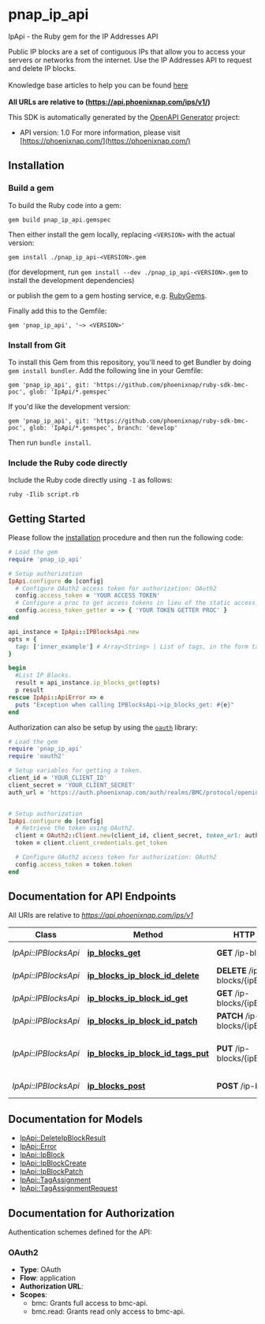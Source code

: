 # pnap_ip_api

IpApi - the Ruby gem for the IP Addresses API

Public IP blocks are a set of contiguous IPs that allow you to access your servers or networks from the internet.
Use the IP Addresses API to request and delete IP blocks.<br>
<br>
<span class='pnap-api-knowledge-base-link'>
Knowledge base articles to help you can be found
<a href='https://phoenixnap.com/kb/public-ip-management#bmc-public-ip-allocations-api' target='_blank'>here</a>
</span><br>
<br>
<b>All URLs are relative to (https://api.phoenixnap.com/ips/v1/)</b>


This SDK is automatically generated by the [OpenAPI Generator](https://openapi-generator.tech) project:

- API version: 1.0
For more information, please visit [https://phoenixnap.com/](https://phoenixnap.com/)

## Installation

### Build a gem

To build the Ruby code into a gem:

```shell
gem build pnap_ip_api.gemspec
```

Then either install the gem locally, replacing `<VERSION>` with the actual version:

```shell
gem install ./pnap_ip_api-<VERSION>.gem
```

(for development, run `gem install --dev ./pnap_ip_api-<VERSION>.gem` to install the development dependencies)

or publish the gem to a gem hosting service, e.g. [RubyGems](https://rubygems.org/).

Finally add this to the Gemfile:

    gem 'pnap_ip_api', '~> <VERSION>'

### Install from Git

To install this Gem from this repository, you'll need to get Bundler by doing `gem install bundler`. Add the following line in your Gemfile:

    gem 'pnap_ip_api', git: 'https://github.com/phoenixnap/ruby-sdk-bmc-poc', glob: 'IpApi/*.gemspec'

If you'd like the development version:

    gem 'pnap_ip_api', git: 'https://github.com/phoenixnap/ruby-sdk-bmc-poc', glob: 'IpApi/*.gemspec', branch: 'develop'

Then run `bundle install`.

### Include the Ruby code directly

Include the Ruby code directly using `-I` as follows:

```shell
ruby -Ilib script.rb
```

## Getting Started

Please follow the [installation](#installation) procedure and then run the following code:

```ruby
# Load the gem
require 'pnap_ip_api'

# Setup authorization
IpApi.configure do |config|
  # Configure OAuth2 access token for authorization: OAuth2
  config.access_token = 'YOUR ACCESS TOKEN'
  # Configure a proc to get access tokens in lieu of the static access_token configuration
  config.access_token_getter = -> { 'YOUR TOKEN GETTER PROC' } 
end

api_instance = IpApi::IPBlocksApi.new
opts = {
  tag: ['inner_example'] # Array<String> | List of tags, in the form tagName.tagValue, to filter by.
}

begin
  #List IP Blocks.
  result = api_instance.ip_blocks_get(opts)
  p result
rescue IpApi::ApiError => e
  puts "Exception when calling IPBlocksApi->ip_blocks_get: #{e}"
end

```

Authorization can also be setup by using the [`oauth`](https://github.com/oauth-xx/oauth2) library:

```ruby
# Load the gem
require 'pnap_ip_api'
require 'oauth2'

# Setup variables for getting a token.
client_id = 'YOUR_CLIENT_ID'
client_secret = 'YOUR_CLIENT_SECRET'
auth_url = 'https://auth.phoenixnap.com/auth/realms/BMC/protocol/openid-connect/token'


# Setup authorization
IpApi.configure do |config|
  # Retrieve the token using OAuth2.
  client = OAuth2::Client.new(client_id, client_secret, token_url: auth_url)
  token = client.client_credentials.get_token

  # Configure OAuth2 access token for authorization: OAuth2
  config.access_token = token.token
end

```

## Documentation for API Endpoints

All URIs are relative to *https://api.phoenixnap.com/ips/v1*

Class | Method | HTTP request | Description
------------ | ------------- | ------------- | -------------
*IpApi::IPBlocksApi* | [**ip_blocks_get**](docs/IPBlocksApi.md#ip_blocks_get) | **GET** /ip-blocks | List IP Blocks.
*IpApi::IPBlocksApi* | [**ip_blocks_ip_block_id_delete**](docs/IPBlocksApi.md#ip_blocks_ip_block_id_delete) | **DELETE** /ip-blocks/{ipBlockId} | Delete IP Block.
*IpApi::IPBlocksApi* | [**ip_blocks_ip_block_id_get**](docs/IPBlocksApi.md#ip_blocks_ip_block_id_get) | **GET** /ip-blocks/{ipBlockId} | Get IP Block.
*IpApi::IPBlocksApi* | [**ip_blocks_ip_block_id_patch**](docs/IPBlocksApi.md#ip_blocks_ip_block_id_patch) | **PATCH** /ip-blocks/{ipBlockId} | Update IP block.
*IpApi::IPBlocksApi* | [**ip_blocks_ip_block_id_tags_put**](docs/IPBlocksApi.md#ip_blocks_ip_block_id_tags_put) | **PUT** /ip-blocks/{ipBlockId}/tags | Overwrite tags assigned for IP Block.
*IpApi::IPBlocksApi* | [**ip_blocks_post**](docs/IPBlocksApi.md#ip_blocks_post) | **POST** /ip-blocks | Create an IP Block.


## Documentation for Models

 - [IpApi::DeleteIpBlockResult](docs/DeleteIpBlockResult.md)
 - [IpApi::Error](docs/Error.md)
 - [IpApi::IpBlock](docs/IpBlock.md)
 - [IpApi::IpBlockCreate](docs/IpBlockCreate.md)
 - [IpApi::IpBlockPatch](docs/IpBlockPatch.md)
 - [IpApi::TagAssignment](docs/TagAssignment.md)
 - [IpApi::TagAssignmentRequest](docs/TagAssignmentRequest.md)


## Documentation for Authorization


Authentication schemes defined for the API:
### OAuth2


- **Type**: OAuth
- **Flow**: application
- **Authorization URL**: 
- **Scopes**: 
  - bmc: Grants full access to bmc-api.
  - bmc.read: Grants read only access to bmc-api.

